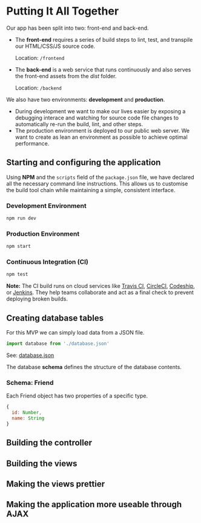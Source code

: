 # Putting It All Together
Our app has been split into two: front-end and back-end.

- The **front-end** requires a series of build steps to lint, test, and transpile our HTML/CSS/JS source code.

  Location: `/frontend`

- The **back-end** is a web service that runs continuously and also serves the front-end assets from the *dist* folder.

  Location: `/backend`

We also have two environments: **development** and **production**.

- During development we want to make our lives easier by exposing a debugging interace and watching for source code file changes to automatically re-run the build, lint, and other steps.
- The production environment is deployed to our public web server. We want to create as lean an environment as possible to achieve optimal performance.

## Starting and configuring the application
Using **NPM** and the `scripts` field of the `package.json` file, we have declared all the necessary command line instructions. This allows us to customise the build tool chain while maintaining a simple, consistent interface.

### Development Environment
```bash
npm run dev
```

### Production Environment
```bash
npm start
```

### Continuous Integration (CI)
```bash
npm test
```
**Note:** The CI build runs on cloud services like [Travis CI](https://travis-ci.org/), [CircleCI](https://circleci.com/), [Codeship](https://codeship.com/), or [Jenkins](https://jenkins-ci.org/). They help teams collaborate and act as a final check to prevent deploying broken builds.

## Creating database tables

For this MVP we can simply load data from a JSON file.
```js
import database from './database.json'
```

See: [database.json](./backend/database.json)

The database **schema** defines the structure of the database contents.

### Schema: Friend
Each Friend object has two properties of a specific type.

```js
{
  id: Number,
  name: String
}
```

## Building the controller
## Building the views
## Making the views prettier
## Making the application more useable through AJAX
